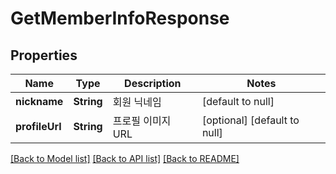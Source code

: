 # GetMemberInfoResponse

## Properties

| Name           | Type       | Description | Notes                        |
|----------------|------------|-------------|------------------------------|
| **nickname**   | **String** | 회원 닉네임      | [default to null]            |
| **profileUrl** | **String** | 프로필 이미지 URL | [optional] [default to null] |

[[Back to Model list]](../API#documentation-for-models) [[Back to API list]](../API#documentation-for-api-endpoints) [[Back to README]](../API)

